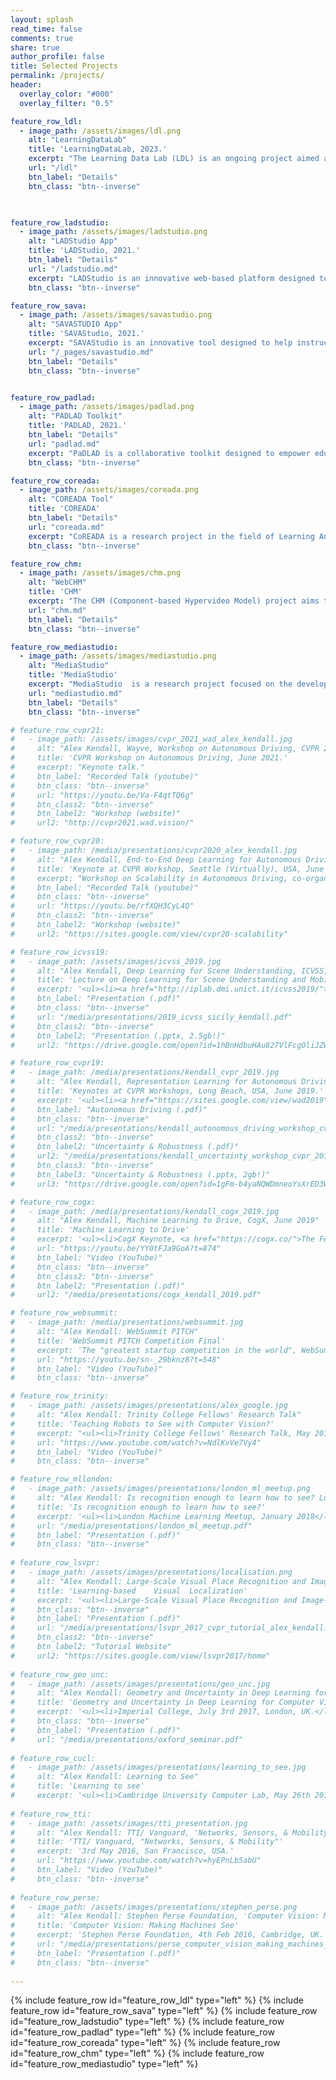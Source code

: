 ```yaml
---
layout: splash
read_time: false
comments: true
share: true
author_profile: false
title: Selected Projects
permalink: /projects/
header:
  overlay_color: "#000"
  overlay_filter: "0.5"

feature_row_ldl:
  - image_path: /assets/images/ldl.png
    alt: "LearningDataLab"
    title: 'LearningDataLab, 2023.'
    excerpt: "The Learning Data Lab (LDL) is an ongoing project aimed at leveraging learning analytics to enhance the quality of educational experiences. The LDL team works to build a comprehensive infrastructure for collecting, processing, and analyzing data from multiple sources, such as MOOC platforms and institutional learning management systems. "
    url: "/ldl"
    btn_label: "Details"
    btn_class: "btn--inverse"
    


feature_row_ladstudio:
  - image_path: /assets/images/ladstudio.png
    alt: "LADStudio App"
    title: 'LADStudio, 2021.'
    btn_label: "Details"
    url: "/ladstudio.md"
    excerpt: "LADStudio is an innovative web-based platform designed to facilitate the creation and management of decision-oriented learning dashboards. By providing users with powerful visualization tools, LADStudio enables the user to identify patterns, extract insights, and make data-driven decisions. The platform empowers users to explicitly express the cognitive process related to decision-making by supporting situational awareness and sensemaking through interactive and dynamic visualizations. With LADStudio, you can easily transform raw data into actionable insights and decision-support tools, making it an invaluable asset for any individual or organization engaged in data-driven decision making."
    btn_class: "btn--inverse"

feature_row_sava:
  - image_path: /assets/images/savastudio.png
    alt: "SAVASTUDIO App"
    title: 'SAVAStudio, 2021.'
    excerpt: "SAVAStudio is an innovative tool designed to help instructors better manage their classes and facilitate student engagement in real-time. The tool is based on a co-design approach with teachers to ensure that it meets the needs and expectations of educators. With SAVAStudio, instructors can orchestrate their classes, manage group work, and engage with students in a collaborative and interactive way. The tool has been evaluated through a comprehensive study involving both teachers and learners, which has demonstrated its effectiveness in improving classroom management and student engagement."
    url: "/_pages/savastudio.md"
    btn_label: "Details"
    btn_class: "btn--inverse"


feature_row_padlad:
  - image_path: /assets/images/padlad.png
    alt: "PADLAD Toolkit"
    title: 'PADLAD, 2021.'
    btn_label: "Details"
    url: "padlad.md"
    excerpt: "PaDLAD is a collaborative toolkit designed to empower educational practitioners in the co-creation of learning data dashboards. The goal is to enable effective tracking and identification of indicators, while providing a solution to detect and troubleshoot problematic areas. The toolkit offers a streamlined approach to better aggregate and contextualize relevant information, helping users make informed decisions and drive better outcomes. PaDLAD is a powerful tool that enables educators to more easily imagine and prototype customized dashboards for their specific needs, improving the effectiveness of their educational practices."
    btn_class: "btn--inverse"

feature_row_coreada:
  - image_path: /assets/images/coreada.png
    alt: "COREADA Tool"
    title: 'COREADA'
    btn_label: "Details"
    url: "coreada.md"
    excerpt: "CoREADA is a research project in the field of Learning Analytics that focuses on analyzing learners' content consumption traces. The project's goal is to provide authors and educators with insights on how to improve their courses. Our research mainly focuses on analyzing the traces of OpenClassrooms MOOC courses, and we have achieved significant results in detecting reading sessions.In addition, we have designed and built a dashboard that provides teachers and course authors with easy-to-use analytics tools that can help them better understand learners' reading behavior. By using CoREADA, authors and educators can gain valuable insights that can help them create more effective and engaging learning experiences."
    btn_class: "btn--inverse"

feature_row_chm:
  - image_path: /assets/images/chm.png
    alt: "WebCHM"
    title: 'CHM'
    excerpt: "The CHM (Component-based Hypervideo Model) project aims to revolutionize the way we interact with multimedia documents through hypervideo, a video-centric hypermedia that allows for immersive audiovisual experiences. By introducing a new data model that formally describes hypervideo documents and their behaviors, the CHM project will enable the design of more sophisticated and engaging multimedia experiences. The project has two main objectives: (1) To develop a comprehensive and formal model for hypervideo documents, extending beyond conventional multimedia and hypermedia models. (2) To create a practical framework that enables the design of web-oriented hypervideos, unlocking new possibilities for the use of multimedia in a variety of fields. With the CHM project, we are paving the way for a new era of multimedia interaction, bringing together cutting-edge technology and innovative design principles. CHM is a sub-project of the Advene Project. For details, please visit the project homepage: https://www.advene.org/chm/"
    url: "chm.md"
    btn_label: "Details"
    btn_class: "btn--inverse"

feature_row_mediastudio:
  - image_path: /assets/images/mediastudio.png
    alt: "MediaStudio"
    title: 'MediaStudio'
    excerpt: "MediaStudio  is a research project focused on the development of advanced multimedia systems and tools for the production and delivery of rich, interactive, and adaptable content. The project aims to propose innovative models and approaches that can enhance the user experience and engagement with multimedia content. By leveraging cutting-edge technologies and design methodologies, MediaStudio 1&2 aims to provide solutions that can be applied to a broad range of domains such as education, entertainment, and advertising. Ultimately, the goal of the project is to create novel multimedia experiences that can facilitate knowledge transfer, enhance learning outcomes, and improve audience engagement."
    url: "mediastudio.md"
    btn_label: "Details"
    btn_class: "btn--inverse"

# feature_row_cvpr21:
#   - image_path: /assets/images/cvpr_2021_wad_alex_kendall.jpg
#     alt: "Alex Kendall, Wayve, Workshop on Autonomous Driving, CVPR 2021"
#     title: 'CVPR Workshop on Autonomous Driving, June 2021.'
#     excerpt: "Keynote talk."
#     btn_label: "Recorded Talk (youtube)"
#     btn_class: "btn--inverse"
#     url: "https://youtu.be/Va-F4qtTQ6g"
#     btn_class2: "btn--inverse"
#     btn_label2: "Workshop (website)"
#     url2: "http://cvpr2021.wad.vision/"

# feature_row_cvpr20:
#   - image_path: /media/presentations/cvpr2020_alex_kendall.jpg
#     alt: "Alex Kendall, End-to-End Deep Learning for Autonomous Driving, CVPR 2020"
#     title: 'Keynote at CVPR Workshop, Seattle (Virtually), USA, June 2020.'
#     excerpt: "Workshop on Scalability in Autonomous Driving, co-organised by Waymo and Oxford's VGG."
#     btn_label: "Recorded Talk (youtube)"
#     btn_class: "btn--inverse"
#     url: "https://youtu.be/rfXQH3CyL4Q"
#     btn_class2: "btn--inverse"
#     btn_label2: "Workshop (website)"
#     url2: "https://sites.google.com/view/cvpr20-scalability"

# feature_row_icvss19:
#   - image_path: /assets/images/icvss_2019.jpg
#     alt: "Alex Kendall, Deep Learning for Scene Understanding, ICVSS, Sicily, 2019"
#     title: 'Lecture on Deep Learning for Scene Understanding and Mobile Robotics'
#     excerpt: '<ul><li><a href="http://iplab.dmi.unict.it/icvss2019/">The International Computer Vision Summer School</a>, Sicily, July 2019</li></ul>'
#     btn_label: "Presentation (.pdf)"
#     btn_class: "btn--inverse"
#     url: "/media/presentations/2019_icvss_sicily_kendall.pdf"
#     btn_class2: "btn--inverse"
#     btn_label2: "Presentation (.pptx, 2.5gb!)"
#     url2: "https://drive.google.com/open?id=1hBnHdbuHAu827VlFcgOliJZWeItRUlLc"

# feature_row_cvpr19:
#   - image_path: /media/presentations/kendall_cvpr_2019.jpg
#     alt: "Alex Kendall, Representation Learning for Autonomous Driving, CVPR 2019"
#     title: 'Keynotes at CVPR Workshops, Long Beach, USA, June 2019.'
#     excerpt: '<ul><li><a href="https://sites.google.com/view/wad2019">Workshop on Autonomous Driving</a></li><li><a href="https://sites.google.com/view/saiad-wscvpr19">Safe Artificial Intelligence for Autonomous Driving</a></li><li><a href="https://sites.google.com/view/uncertainty2019">Uncertainty and Robustness in Deep Visual Learning</a></li></ul>'    
#     btn_label: "Autonomous Driving (.pdf)"
#     btn_class: "btn--inverse"
#     url: "/media/presentations/kendall_autonomous_driving_workshop_cvpr_2019.pdf"
#     btn_class2: "btn--inverse"
#     btn_label2: "Uncertainty & Robustness (.pdf)"
#     url2: "/media/presentations/kendall_uncertainty_workshop_cvpr_2019.pdf"
#     btn_class3: "btn--inverse"
#     btn_label3: "Uncertainty & Robustness (.pptx, 2gb!)"
#     url3: "https://drive.google.com/open?id=1gFm-b4yaNQWDmneoYsXrED3Wu4o9kG9k"

# feature_row_cogx:
#   - image_path: /media/presentations/kendall_cogx_2019.jpg
#     alt: "Alex Kendall, Machine Learning to Drive, CogX, June 2019"
#     title: 'Machine Learning to Drive'
#     excerpt: '<ul><li>CogX Keynote, <a href="https://cogx.co/">The Festival of AI and Emerging Technology</a>, London, June 2019</li></ul>'
#     url: "https://youtu.be/YY0tFJa9GoA?t=874"
#     btn_label: "Video (YouTube)"
#     btn_class: "btn--inverse"
#     btn_class2: "btn--inverse"
#     btn_label2: "Presentation (.pdf)"
#     url2: "/media/presentations/cogx_kendall_2019.pdf"

# feature_row_websummit:
#   - image_path: /media/presentations/websummit.jpg
#     alt: "Alex Kendall: WebSummit PITCH"
#     title: 'WebSummit PITCH Competition Final'
#     excerpt: 'The "greatest startup competition in the world", WebSummit PITCH Final, Lisbon, Portugal, November 2018'
#     url: "https://youtu.be/sn-_29bknz8?t=548"
#     btn_label: "Video (YouTube)"
#     btn_class: "btn--inverse"

# feature_row_trinity:
#   - image_path: /assets/images/presentations/alex_google.jpg
#     alt: "Alex Kendall: Trinity College Fellows' Research Talk"
#     title: 'Teaching Robots to See with Computer Vision?'
#     excerpt: "<ul><li>Trinity College Fellows' Research Talk, May 2018</li></ul>"
#     url: "https://www.youtube.com/watch?v=NdlKvVe7Vy4"
#     btn_label: "Video (YouTube)"
#     btn_class: "btn--inverse"

# feature_row_mllondon:
#   - image_path: /assets/images/presentations/london_ml_meetup.png
#     alt: "Alex Kendall: Is recognition enough to learn how to see? London Machine Learning Meetup"
#     title: 'Is recognition enough to learn how to see?'
#     excerpt: '<ul><li>London Machine Learning Meetup, January 2018</li></ul>'
#     url: "/media/presentations/london_ml_meetup.pdf"
#     btn_label: "Presentation (.pdf)"
#     btn_class: "btn--inverse"
    
# feature_row_lsvpr:
#   - image_path: /assets/images/presentations/localisation.png
#     alt: "Alex Kendall: Large-Scale Visual Place Recognition and Image-Based Localization, CVPR Tutorial"
#     title: 'Learning-based	Visual	Localization'
#     excerpt: '<ul><li>Large-Scale Visual Place Recognition and Image-Based Localization, CVPR Tutorial, Hawaii, 2017</li></ul>'
#     btn_class: "btn--inverse"
#     btn_label: "Presentation (.pdf)"
#     url: "/media/presentations/lsvpr_2017_cvpr_tutorial_alex_kendall.pdf"
#     btn_class2: "btn--inverse"
#     btn_label2: "Tutorial Website"
#     url2: "https://sites.google.com/view/lsvpr2017/home"
    
# feature_row_geo_unc:
#   - image_path: /assets/images/presentations/geo_unc.jpg
#     alt: "Alex Kendall: Geometry and Uncertainty in Deep Learning for Computer Vision"
#     title: 'Geometry and Uncertainty in Deep Learning for Computer Vision'
#     excerpt: '<ul><li>Imperial College, July 3rd 2017, London, UK.</li><li>Oxford University, March 20th 2017, Oxford, UK.</li><li>Bristol University, March 21st 2017, Bristol, UK.</li></ul>'
#     btn_class: "btn--inverse"
#     btn_label: "Presentation (.pdf)"
#     url: "/media/presentations/oxford_seminar.pdf"
    
# feature_row_cucl:
#   - image_path: /assets/images/presentations/learning_to_see.jpg
#     alt: "Alex Kendall: Learning to See"
#     title: 'Learning to see'
#     excerpt: '<ul><li>Cambridge University Computer Lab, May 26th 2016, Cambridge, UK.</li><li>Google [X], 2nd May 2016, Mountain View, USA.</li><li>British Machine Vision Association, "Computer Vision for Automotive Applications – The Road Ahead", April 13th 2016, London, UK.</li></ul>'
  
# feature_row_tti:
#   - image_path: /assets/images/tti_presentation.jpg
#     alt: "Alex Kendall: TTI/ Vanguard, 'Networks, Sensors, & Mobility'"
#     title: 'TTI/ Vanguard, "Networks, Sensors, & Mobility"'
#     excerpt: '3rd May 2016, San Francisco, USA.'
#     url: "https://www.youtube.com/watch?v=hyEPnLb5abU"
#     btn_label: "Video (YouTube)"
#     btn_class: "btn--inverse"
    
# feature_row_perse:
#   - image_path: /assets/images/presentations/stephen_perse.png
#     alt: "Alex Kendall: Stephen Perse Foundation, 'Computer Vision: Making Machines See'"
#     title: 'Computer Vision: Making Machines See'
#     excerpt: 'Stephen Perse Foundation, 4th Feb 2016, Cambridge, UK.'
#     url: "/media/presentations/perse_computer_vision_making_machines_see.pdf"
#     btn_label: "Presentation (.pdf)"
#     btn_class: "btn--inverse"
    
---
```


{% include feature_row id="feature_row_ldl" type="left" %}
{% include feature_row id="feature_row_sava" type="left" %}
{% include feature_row id="feature_row_ladstudio" type="left" %}
{% include feature_row id="feature_row_padlad" type="left" %}
{% include feature_row id="feature_row_coreada" type="left" %}
{% include feature_row id="feature_row_chm" type="left" %}
{% include feature_row id="feature_row_mediastudio" type="left" %}
